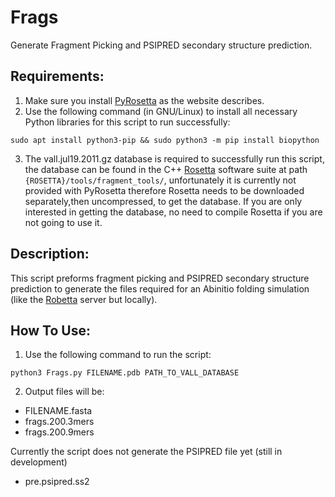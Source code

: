 # Frags
Generate Fragment Picking and PSIPRED secondary structure prediction.

## Requirements:
1. Make sure you install [PyRosetta](http://www.pyrosetta.org) as the website describes.
2. Use the following command (in GNU/Linux) to install all necessary Python libraries for this script to run successfully:

`sudo apt install python3-pip && sudo python3 -m pip install biopython`

3. The vall.jul19.2011.gz database is required to successfully run this script, the database can be found in the C++ [Rosetta](https://www.rosettacommons.org) software suite at path `{ROSETTA}/tools/fragment_tools/`, unfortunately it is currently not provided with PyRosetta therefore Rosetta needs to be downloaded separately,then uncompressed, to get the database. If you are only interested in getting the database, no need to compile Rosetta if you are not going to use it.

## Description:
This script preforms fragment picking and PSIPRED secondary structure prediction to generate the files required for an Abinitio folding simulation (like the [Robetta](http://www.robetta.org/) server but locally).

## How To Use:
1. Use the following command to run the script:

`python3 Frags.py FILENAME.pdb PATH_TO_VALL_DATABASE`

2. Output files will be:
* FILENAME.fasta
* frags.200.3mers
* frags.200.9mers

Currently the script does not generate the PSIPRED file yet (still in development)
* pre.psipred.ss2
